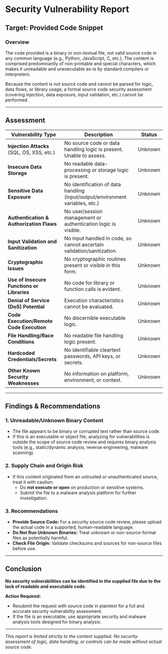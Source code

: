 # Security Vulnerability Report

## Target: Provided Code Snippet

### Overview

The code provided is a binary or non-textual file, not valid source code in any common language (e.g., Python, JavaScript, C, etc.). The content is comprised predominantly of non-printable and special characters, which makes it unreadable and unexecutable as-is by standard compilers or interpreters.

Because the content is not source code and cannot be parsed for logic, data flows, or library usage, a formal source code security assessment (covering injection, data exposure, input validation, etc.) cannot be performed.

---

## Assessment

| Vulnerability Type                              | Description                                                                                  | Status   |
|-------------------------------------------------|----------------------------------------------------------------------------------------------|----------|
| **Injection Attacks** (SQL, OS, XSS, etc.)      | No source code or data handling logic is present. Unable to assess.                           | Unknown  |
| **Insecure Data Storage**                       | No readable data-processing or storage logic is present.                                      | Unknown  |
| **Sensitive Data Exposure**                     | No identification of data handling (input/output/environment variables, etc.)                 | Unknown  |
| **Authentication & Authorization Flaws**        | No user/session management or authentication logic is visible.                                | Unknown  |
| **Input Validation and Sanitization**           | No input handled in code, so cannot ascertain validation/sanitization.                        | Unknown  |
| **Cryptographic Issues**                        | No cryptographic routines present or visible in this form.                                    | Unknown  |
| **Use of Insecure Functions or Libraries**      | No code for library or function calls is evident.                                             | Unknown  |
| **Denial of Service (DoS) Potential**           | Execution characteristics cannot be evaluated.                                                | Unknown  |
| **Code Execution/Remote Code Execution**        | No discernible executable logic.                                                              | Unknown  |
| **File Handling/Race Conditions**               | No readable file handling logic present.                                                      | Unknown  |
| **Hardcoded Credentials/Secrets**               | No identifiable cleartext passwords, API keys, or secrets.                                    | Unknown  |
| **Other Known Security Weaknesses**             | No information on platform, environment, or context.                                          | Unknown  |

---

## Findings & Recommendations 

### 1. **Unreadable/Unknown Binary Content**
- The file appears to be binary or corrupted text rather than source code.
- If this is an executable or object file, analyzing for vulnerabilities is outside the scope of source code review and requires binary analysis tools (e.g., static/dynamic analysis, reverse engineering, malware scanning).

### 2. **Supply Chain and Origin Risk**
- If this content originated from an untrusted or unauthenticated source, treat it with caution:
    - Do **not execute or open** on production or sensitive systems.
    - Submit the file to a malware analysis platform for further investigation.

### 3. **Recommendations**
- **Provide Source Code:** For a security source code review, please upload the actual code in a supported, human-readable language.
- **Do Not Run Unknown Binaries:** Treat unknown or non-source-format files as potentially harmful.
- **Check File Origin:** Validate checksums and sources for non-source files before use.

---

## Conclusion

**No security vulnerabilities can be identified in the supplied file due to the lack of readable and executable code.**

**Action Required:**  
- Resubmit the request with source code in plaintext for a full and accurate security vulnerability assessment.
- If the file is an executable, use appropriate security and malware analysis tools designed for binary analysis.

---

_This report is limited strictly to the content supplied. No security assessment of logic, data handling, or controls can be made without actual source code._